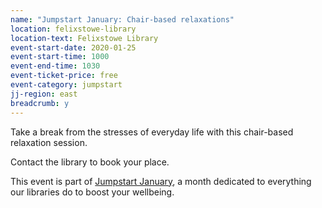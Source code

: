 ```yaml
---
name: "Jumpstart January: Chair-based relaxations"
location: felixstowe-library
location-text: Felixstowe Library
event-start-date: 2020-01-25
event-start-time: 1000
event-end-time: 1030
event-ticket-price: free
event-category: jumpstart
jj-region: east
breadcrumb: y
---
```


Take a break from the stresses of everyday life with this chair-based relaxation session.

Contact the library to book your place.

This event is part of [Jumpstart January](/jumpstart-january/), a month dedicated to everything our libraries do to boost your wellbeing.
